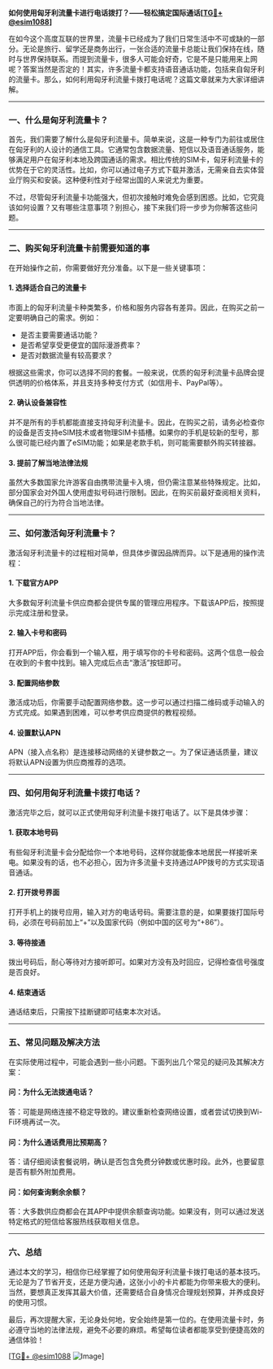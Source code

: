 **如何使用匈牙利流量卡进行电话拨打？——轻松搞定国际通话[[TG💪+ @esim1088](https://t.me/s/esim1088)]**

在如今这个高度互联的世界里，流量卡已经成为了我们日常生活中不可或缺的一部分。无论是旅行、留学还是商务出行，一张合适的流量卡总能让我们保持在线，随时与世界保持联系。而提到流量卡，很多人可能会好奇，它是不是只能用来上网呢？答案当然是否定的！其实，许多流量卡都支持语音通话功能，包括来自匈牙利的流量卡。那么，如何利用匈牙利流量卡拨打电话呢？这篇文章就来为大家详细讲解。

---

### **一、什么是匈牙利流量卡？**

首先，我们需要了解什么是匈牙利流量卡。简单来说，这是一种专门为前往或居住在匈牙利的人设计的通信工具。它通常包含数据流量、短信以及语音通话服务，能够满足用户在匈牙利本地及跨国通话的需求。相比传统的SIM卡，匈牙利流量卡的优势在于它的灵活性。比如，你可以通过电子方式下载并激活，无需亲自去实体营业厅购买和安装。这种便利性对于经常出国的人来说尤为重要。

不过，尽管匈牙利流量卡功能强大，但初次接触时难免会感到困惑。比如，它究竟该如何设置？又有哪些注意事项？别担心，接下来我们将一步步为你解答这些问题。

---

### **二、购买匈牙利流量卡前需要知道的事**

在开始操作之前，你需要做好充分准备。以下是一些关键事项：

#### **1. 选择适合自己的流量卡**
市面上的匈牙利流量卡种类繁多，价格和服务内容各有差异。因此，在购买之前一定要明确自己的需求。例如：
- 是否主要需要通话功能？
- 是否希望享受更便宜的国际漫游费率？
- 是否对数据流量有较高要求？

根据这些需求，你可以选择不同的套餐。一般来说，优质的匈牙利流量卡品牌会提供透明的价格体系，并且支持多种支付方式（如信用卡、PayPal等）。

#### **2. 确认设备兼容性**
并不是所有的手机都能直接支持匈牙利流量卡。因此，在购买之前，请务必检查你的设备是否支持eSIM技术或者物理SIM卡插槽。如果你的手机是较新的型号，那么很可能已经内置了eSIM功能；如果是老款手机，则可能需要额外购买转接器。

#### **3. 提前了解当地法律法规**
虽然大多数国家允许游客自由携带流量卡入境，但仍需注意某些特殊规定。比如，部分国家会对外国人使用虚拟号码进行限制。因此，在购买前最好查阅相关资料，确保自己的行为符合当地法律。

---

### **三、如何激活匈牙利流量卡？**

激活匈牙利流量卡的过程相对简单，但具体步骤因品牌而异。以下是通用的操作流程：

#### **1. 下载官方APP**
大多数匈牙利流量卡供应商都会提供专属的管理应用程序。下载该APP后，按照提示完成注册和登录。

#### **2. 输入卡号和密码**
打开APP后，你会看到一个输入框，用于填写你的卡号和密码。这两个信息一般会在收到的卡套中找到。输入完成后点击“激活”按钮即可。

#### **3. 配置网络参数**
激活成功后，你需要手动配置网络参数。这一步可以通过扫描二维码或手动输入的方式完成。如果遇到困难，可以参考供应商提供的教程视频。

#### **4. 设置默认APN**
APN（接入点名称）是连接移动网络的关键参数之一。为了保证通话质量，建议将默认APN设置为供应商推荐的选项。

---

### **四、如何用匈牙利流量卡拨打电话？**

激活完毕之后，就可以正式使用匈牙利流量卡拨打电话了。以下是具体步骤：

#### **1. 获取本地号码**
有些匈牙利流量卡会分配给你一个本地号码，这样你就能像本地居民一样接听来电。如果没有的话，也不必担心，因为许多流量卡支持通过APP拨号的方式实现语音通话。

#### **2. 打开拨号界面**
打开手机上的拨号应用，输入对方的电话号码。需要注意的是，如果要拨打国际号码，必须在号码前加上“+”以及国家代码（例如中国的区号为“+86”）。

#### **3. 等待接通**
拨出号码后，耐心等待对方接听即可。如果对方没有及时回应，记得检查信号强度是否良好。

#### **4. 结束通话**
通话结束后，只需按下挂断键即可结束本次对话。

---

### **五、常见问题及解决方法**

在实际使用过程中，可能会遇到一些小问题。下面列出几个常见的疑问及其解决方案：

#### **问：为什么无法拨通电话？**
答：可能是网络连接不稳定导致的。建议重新检查网络设置，或者尝试切换到Wi-Fi环境再试一次。

#### **问：为什么通话费用比预期高？**
答：请仔细阅读套餐说明，确认是否包含免费分钟数或优惠时段。此外，也要留意是否有额外附加费用。

#### **问：如何查询剩余余额？**
答：大多数供应商都会在其APP中提供余额查询功能。如果没有，则可以通过发送特定格式的短信给客服热线获取相关信息。

---

### **六、总结**

通过本文的学习，相信你已经掌握了如何使用匈牙利流量卡拨打电话的基本技巧。无论是为了节省开支，还是方便沟通，这张小小的卡片都能为你带来极大的便利。当然，要想真正发挥其最大价值，还需要结合自身情况合理规划预算，并养成良好的使用习惯。

最后，再次提醒大家，无论身处何地，安全始终是第一位的。在使用流量卡时，务必遵守当地的法律法规，避免不必要的麻烦。希望每位读者都能享受到便捷高效的通信体验！

[[TG💪+ @esim1088](https://t.me/s/esim1088) ![Image](https://i.postimg.cc/4NQfJmqS/Snipaste-2025-05-13-00-14-12.png)]